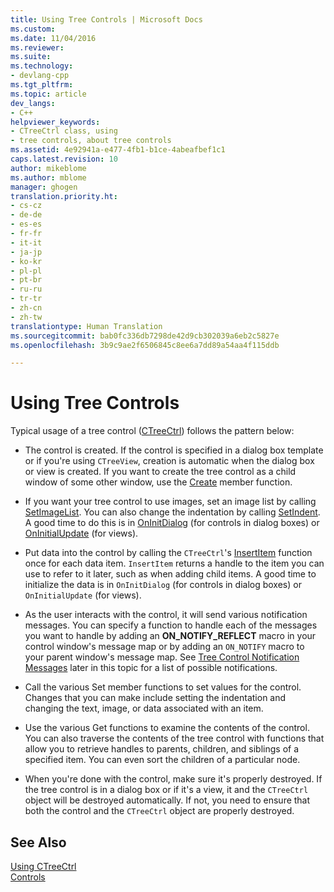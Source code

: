 ```yaml
---
title: Using Tree Controls | Microsoft Docs
ms.custom: 
ms.date: 11/04/2016
ms.reviewer: 
ms.suite: 
ms.technology:
- devlang-cpp
ms.tgt_pltfrm: 
ms.topic: article
dev_langs:
- C++
helpviewer_keywords:
- CTreeCtrl class, using
- tree controls, about tree controls
ms.assetid: 4e92941a-e477-4fb1-b1ce-4abeafbef1c1
caps.latest.revision: 10
author: mikeblome
ms.author: mblome
manager: ghogen
translation.priority.ht:
- cs-cz
- de-de
- es-es
- fr-fr
- it-it
- ja-jp
- ko-kr
- pl-pl
- pt-br
- ru-ru
- tr-tr
- zh-cn
- zh-tw
translationtype: Human Translation
ms.sourcegitcommit: bab0fc336db7298de42d9cb302039a6eb2c5827e
ms.openlocfilehash: 3b9c9ae2f6506845c8ee6a7dd89a54aa4f115ddb

---
```

# Using Tree Controls
Typical usage of a tree control ([CTreeCtrl](../mfc/reference/ctreectrl-class.md)) follows the pattern below:  
  
-   The control is created. If the control is specified in a dialog box template or if you're using `CTreeView`, creation is automatic when the dialog box or view is created. If you want to create the tree control as a child window of some other window, use the [Create](../mfc/reference/ctreectrl-class.md#ctreectrl__create) member function.  
  
-   If you want your tree control to use images, set an image list by calling [SetImageList](../mfc/reference/ctreectrl-class.md#ctreectrl__setimagelist). You can also change the indentation by calling [SetIndent](../mfc/reference/ctreectrl-class.md#ctreectrl__setindent). A good time to do this is in [OnInitDialog](../mfc/reference/cdialog-class.md#cdialog__oninitdialog) (for controls in dialog boxes) or [OnInitialUpdate](../mfc/reference/cview-class.md#cview__oninitialupdate) (for views).  
  
-   Put data into the control by calling the `CTreeCtrl`'s [InsertItem](../mfc/reference/ctreectrl-class.md#ctreectrl__insertitem) function once for each data item. `InsertItem` returns a handle to the item you can use to refer to it later, such as when adding child items. A good time to initialize the data is in `OnInitDialog` (for controls in dialog boxes) or `OnInitialUpdate` (for views).  
  
-   As the user interacts with the control, it will send various notification messages. You can specify a function to handle each of the messages you want to handle by adding an **ON_NOTIFY_REFLECT** macro in your control window's message map or by adding an `ON_NOTIFY` macro to your parent window's message map. See [Tree Control Notification Messages](../mfc/tree-control-notification-messages.md) later in this topic for a list of possible notifications.  
  
-   Call the various Set member functions to set values for the control. Changes that you can make include setting the indentation and changing the text, image, or data associated with an item.  
  
-   Use the various Get functions to examine the contents of the control. You can also traverse the contents of the tree control with functions that allow you to retrieve handles to parents, children, and siblings of a specified item. You can even sort the children of a particular node.  
  
-   When you're done with the control, make sure it's properly destroyed. If the tree control is in a dialog box or if it's a view, it and the `CTreeCtrl` object will be destroyed automatically. If not, you need to ensure that both the control and the `CTreeCtrl` object are properly destroyed.  
  
## See Also  
 [Using CTreeCtrl](../mfc/using-ctreectrl.md)   
 [Controls](../mfc/controls-mfc.md)




<!--HONumber=Jan17_HO1-->


